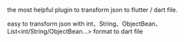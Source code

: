 the most helpful plugin to transform json to flutter / dart file.

easy to transform json with int、String、ObjectBean、List<int/String/ObjectBean...> format to dart file


